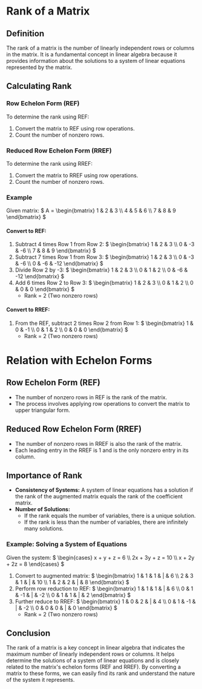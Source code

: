 # Rank of a Matrix

## Definition
The rank of a matrix is the number of linearly independent rows or columns in the matrix. It is a fundamental concept in linear algebra because it provides information about the solutions to a system of linear equations represented by the matrix.

## Calculating Rank

### Row Echelon Form (REF)
To determine the rank using REF:
1. Convert the matrix to REF using row operations.
2. Count the number of nonzero rows.

### Reduced Row Echelon Form (RREF)
To determine the rank using RREF:
1. Convert the matrix to RREF using row operations.
2. Count the number of nonzero rows.

### Example
Given matrix:
$`
A = \begin{bmatrix}
1 & 2 & 3 \\
4 & 5 & 6 \\
7 & 8 & 9
\end{bmatrix}
`$

#### Convert to REF:
1. Subtract 4 times Row 1 from Row 2:
   $`
   \begin{bmatrix}
   1 & 2 & 3 \\
   0 & -3 & -6 \\
   7 & 8 & 9
   \end{bmatrix}
   `$
2. Subtract 7 times Row 1 from Row 3:
   $`
   \begin{bmatrix}
   1 & 2 & 3 \\
   0 & -3 & -6 \\
   0 & -6 & -12
   \end{bmatrix}
   `$
3. Divide Row 2 by -3:
   $`
   \begin{bmatrix}
   1 & 2 & 3 \\
   0 & 1 & 2 \\
   0 & -6 & -12
   \end{bmatrix}
   `$
4. Add 6 times Row 2 to Row 3:
   $`
   \begin{bmatrix}
   1 & 2 & 3 \\
   0 & 1 & 2 \\
   0 & 0 & 0
   \end{bmatrix}
   `$
   - Rank = 2 (Two nonzero rows)

#### Convert to RREF:
1. From the REF, subtract 2 times Row 2 from Row 1:
   $`
   \begin{bmatrix}
   1 & 0 & -1 \\
   0 & 1 & 2 \\
   0 & 0 & 0
   \end{bmatrix}
   `$
   - Rank = 2 (Two nonzero rows)

# Relation with Echelon Forms

## Row Echelon Form (REF)
- The number of nonzero rows in REF is the rank of the matrix.
- The process involves applying row operations to convert the matrix to upper triangular form.

## Reduced Row Echelon Form (RREF)
- The number of nonzero rows in RREF is also the rank of the matrix.
- Each leading entry in the RREF is 1 and is the only nonzero entry in its column.

## Importance of Rank
- **Consistency of Systems:** A system of linear equations has a solution if the rank of the augmented matrix equals the rank of the coefficient matrix.
- **Number of Solutions:**
  - If the rank equals the number of variables, there is a unique solution.
  - If the rank is less than the number of variables, there are infinitely many solutions.

### Example: Solving a System of Equations
Given the system:
$`
\begin{cases}
x + y + z = 6 \\
2x + 3y + z = 10 \\
x + 2y + 2z = 8
\end{cases}
`$
1. Convert to augmented matrix:
   $`
   \begin{bmatrix}
   1 & 1 & 1 & | & 6 \\
   2 & 3 & 1 & | & 10 \\
   1 & 2 & 2 & | & 8
   \end{bmatrix}
   `$
2. Perform row reduction to REF:
   $`
   \begin{bmatrix}
   1 & 1 & 1 & | & 6 \\
   0 & 1 & -1 & | & -2 \\
   0 & 1 & 1 & | & 2
   \end{bmatrix}
   `$
3. Further reduce to RREF:
   $`
   \begin{bmatrix}
   1 & 0 & 2 & | & 4 \\
   0 & 1 & -1 & | & -2 \\
   0 & 0 & 0 & | & 0
   \end{bmatrix}
   `$
   - Rank = 2 (Two nonzero rows)

## Conclusion
The rank of a matrix is a key concept in linear algebra that indicates the maximum number of linearly independent rows or columns. It helps determine the solutions of a system of linear equations and is closely related to the matrix's echelon forms (REF and RREF). By converting a matrix to these forms, we can easily find its rank and understand the nature of the system it represents.
